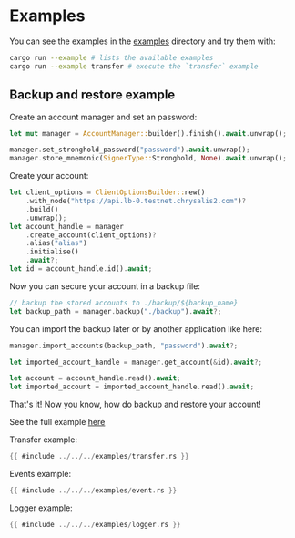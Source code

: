 # Examples

You can see the examples in the [examples](examples/) directory and try them with:

```bash
cargo run --example # lists the available examples
cargo run --example transfer # execute the `transfer` example
```

## Backup and restore example

Create an account manager and set an password:

```rust
let mut manager = AccountManager::builder().finish().await.unwrap();

manager.set_stronghold_password("password").await.unwrap();
manager.store_mnemonic(SignerType::Stronghold, None).await.unwrap();

```

Create your account:

```rust
let client_options = ClientOptionsBuilder::new()
    .with_node("https://api.lb-0.testnet.chrysalis2.com")?
    .build()
    .unwrap();
let account_handle = manager
    .create_account(client_options)?
    .alias("alias")
    .initialise()
    .await?;
let id = account_handle.id().await;

```

Now you can secure your account in a backup file:

```rust
// backup the stored accounts to ./backup/${backup_name}
let backup_path = manager.backup("./backup").await?;

```


You can import the backup later or by another application like here:

```rust
manager.import_accounts(backup_path, "password").await?;

let imported_account_handle = manager.get_account(&id).await?;

let account = account_handle.read().await;
let imported_account = imported_account_handle.read().await;

```

That's it! Now you know, how do backup and restore your account!

See the full example [here](https://github.com/iotaledger/wallet.rs/blob/develop/examples/backup_and_restore.rs)

Transfer example:

```rust
{{ #include ../../../examples/transfer.rs }}
```

Events example:

```rust
{{ #include ../../../examples/event.rs }}
```

Logger example:

```rust
{{ #include ../../../examples/logger.rs }}
```
